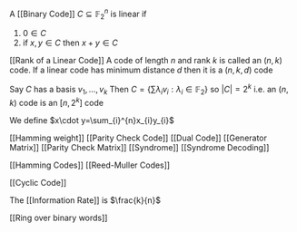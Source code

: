 A [[Binary Code]] $C\subseteq \mathbb{F}_{2}^{n}$ is linear if
1. $0\in C$
2. if $x,y\in C$ then $x+y\in C$

[[Rank of a Linear Code]]
A code of length $n$ and rank $k$ is called an $(n,k)$ code. 
If a linear code has minimum distance $d$ then it is a $(n,k,d)$ code

Say $C$ has a basis $v_{1},\dots,v_{k}$
Then $C=\left\{  \sum \lambda_{i}v_{i}:\lambda_{i}\in \mathbb{F}_{2}  \right\}$ so $\lvert C \rvert=2^{k}$
i.e. an $(n,k)$ code is an $[n,2^{k}]$ code

We define $x\cdot y=\sum_{i}^{n}x_{i}y_{i}$

[[Hamming weight]]
[[Parity Check Code]]
[[Dual Code]]
[[Generator Matrix]]
[[Parity Check Matrix]]
[[Syndrome]]
[[Syndrome Decoding]]

[[Hamming Codes]]
[[Reed-Muller Codes]]

[[Cyclic Code]]

The [[Information Rate]] is $\frac{k}{n}$

[[Ring over binary words]]


